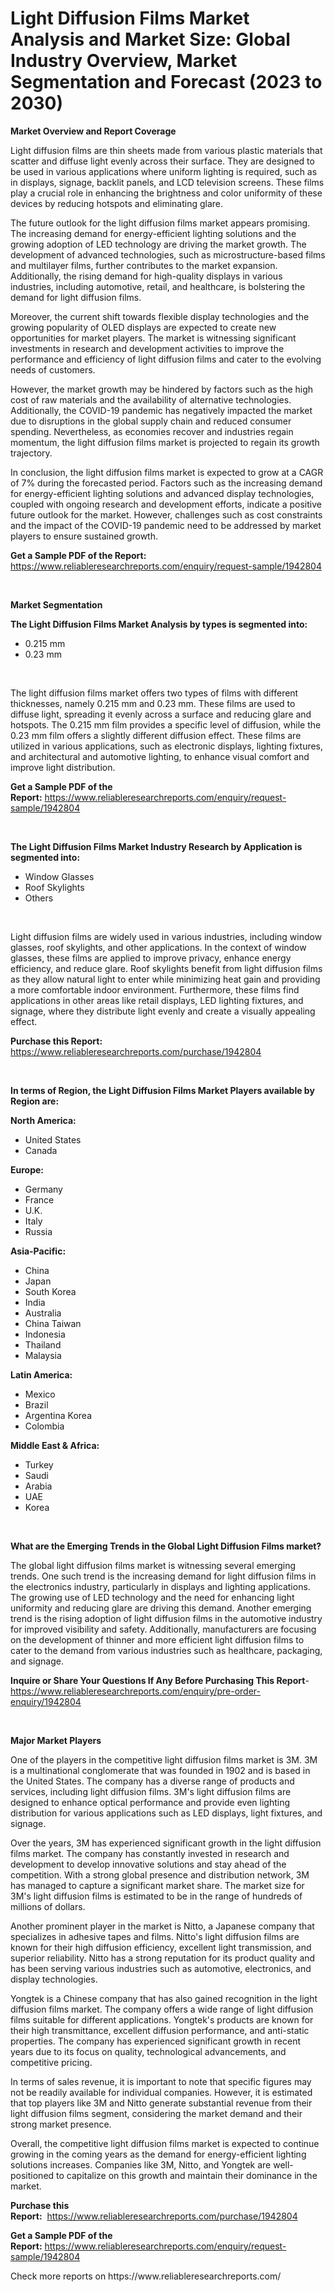 <p><h1>Light Diffusion Films Market Analysis and Market Size: Global Industry Overview, Market Segmentation and Forecast (2023 to 2030)</h1></p><p><strong>Market Overview and Report Coverage</strong></p>
<p><p>Light diffusion films are thin sheets made from various plastic materials that scatter and diffuse light evenly across their surface. They are designed to be used in various applications where uniform lighting is required, such as in displays, signage, backlit panels, and LCD television screens. These films play a crucial role in enhancing the brightness and color uniformity of these devices by reducing hotspots and eliminating glare.</p><p>The future outlook for the light diffusion films market appears promising. The increasing demand for energy-efficient lighting solutions and the growing adoption of LED technology are driving the market growth. The development of advanced technologies, such as microstructure-based films and multilayer films, further contributes to the market expansion. Additionally, the rising demand for high-quality displays in various industries, including automotive, retail, and healthcare, is bolstering the demand for light diffusion films.</p><p>Moreover, the current shift towards flexible display technologies and the growing popularity of OLED displays are expected to create new opportunities for market players. The market is witnessing significant investments in research and development activities to improve the performance and efficiency of light diffusion films and cater to the evolving needs of customers.</p><p>However, the market growth may be hindered by factors such as the high cost of raw materials and the availability of alternative technologies. Additionally, the COVID-19 pandemic has negatively impacted the market due to disruptions in the global supply chain and reduced consumer spending. Nevertheless, as economies recover and industries regain momentum, the light diffusion films market is projected to regain its growth trajectory.</p><p>In conclusion, the light diffusion films market is expected to grow at a CAGR of 7% during the forecasted period. Factors such as the increasing demand for energy-efficient lighting solutions and advanced display technologies, coupled with ongoing research and development efforts, indicate a positive future outlook for the market. However, challenges such as cost constraints and the impact of the COVID-19 pandemic need to be addressed by market players to ensure sustained growth.</p></p>
<p><strong>Get a Sample PDF of the Report:</strong> <a href="https://www.reliableresearchreports.com/enquiry/request-sample/1942804">https://www.reliableresearchreports.com/enquiry/request-sample/1942804</a></p>
<p>&nbsp;</p>
<p><strong>Market Segmentation</strong></p>
<p><strong>The Light Diffusion Films Market Analysis by types is segmented into:</strong></p>
<p><ul><li>0.215 mm</li><li>0.23 mm</li></ul></p>
<p>&nbsp;</p>
<p><p>The light diffusion films market offers two types of films with different thicknesses, namely 0.215 mm and 0.23 mm. These films are used to diffuse light, spreading it evenly across a surface and reducing glare and hotspots. The 0.215 mm film provides a specific level of diffusion, while the 0.23 mm film offers a slightly different diffusion effect. These films are utilized in various applications, such as electronic displays, lighting fixtures, and architectural and automotive lighting, to enhance visual comfort and improve light distribution.</p></p>
<p><strong>Get a Sample PDF of the Report:</strong>&nbsp;<a href="https://www.reliableresearchreports.com/enquiry/request-sample/1942804">https://www.reliableresearchreports.com/enquiry/request-sample/1942804</a></p>
<p>&nbsp;</p>
<p><strong>The Light Diffusion Films Market Industry Research by Application is segmented into:</strong></p>
<p><ul><li>Window Glasses</li><li>Roof Skylights</li><li>Others</li></ul></p>
<p>&nbsp;</p>
<p><p>Light diffusion films are widely used in various industries, including window glasses, roof skylights, and other applications. In the context of window glasses, these films are applied to improve privacy, enhance energy efficiency, and reduce glare. Roof skylights benefit from light diffusion films as they allow natural light to enter while minimizing heat gain and providing a more comfortable indoor environment. Furthermore, these films find applications in other areas like retail displays, LED lighting fixtures, and signage, where they distribute light evenly and create a visually appealing effect.</p></p>
<p><strong>Purchase this Report:</strong>&nbsp; <a href="https://www.reliableresearchreports.com/purchase/1942804">https://www.reliableresearchreports.com/purchase/1942804</a></p>
<p>&nbsp;</p>
<p><strong>In terms of Region, the Light Diffusion Films Market Players available by Region are:</strong></p>
<p>
    <p> <strong> North America: </strong>
        <ul>
            <li>United States</li>
            <li>Canada</li>
        </ul>
        </p> 
    <p> <strong> Europe: </strong>
        <ul>
            <li>Germany</li>
            <li>France</li>
            <li>U.K.</li>
            <li>Italy</li>
            <li>Russia</li>
        </ul>
        </p> 
    <p> <strong> Asia-Pacific: </strong>
        <ul>
            <li>China</li>
            <li>Japan</li>
            <li>South Korea</li>
            <li>India</li>
            <li>Australia</li>
            <li>China Taiwan</li>
            <li>Indonesia</li>
            <li>Thailand</li>
            <li>Malaysia</li>
        </ul>
        </p> 
    <p> <strong> Latin America: </strong>
        <ul>
            <li>Mexico</li>
            <li>Brazil</li>
            <li>Argentina Korea</li>
            <li>Colombia</li>
        </ul>
        </p> 
    <p> <strong> Middle East & Africa: </strong>
        <ul>
            <li>Turkey</li>
            <li>Saudi</li>
            <li>Arabia</li>
            <li>UAE</li>
            <li>Korea</li>
        </ul>
    </p>
    </p>
<p>&nbsp;</p>
<p><strong>What are the Emerging Trends in the Global Light Diffusion Films market?</strong></p>
<p><p>The global light diffusion films market is witnessing several emerging trends. One such trend is the increasing demand for light diffusion films in the electronics industry, particularly in displays and lighting applications. The growing use of LED technology and the need for enhancing light uniformity and reducing glare are driving this demand. Another emerging trend is the rising adoption of light diffusion films in the automotive industry for improved visibility and safety. Additionally, manufacturers are focusing on the development of thinner and more efficient light diffusion films to cater to the demand from various industries such as healthcare, packaging, and signage.</p></p>
<p><strong>Inquire or Share Your Questions If Any Before Purchasing This Report</strong>- <a href="https://www.reliableresearchreports.com/enquiry/pre-order-enquiry/1942804">https://www.reliableresearchreports.com/enquiry/pre-order-enquiry/1942804</a></p>
<p>&nbsp;</p>
<p><strong>Major Market Players</strong></p>
<p><p>One of the players in the competitive light diffusion films market is 3M. 3M is a multinational conglomerate that was founded in 1902 and is based in the United States. The company has a diverse range of products and services, including light diffusion films. 3M's light diffusion films are designed to enhance optical performance and provide even lighting distribution for various applications such as LED displays, light fixtures, and signage.</p><p>Over the years, 3M has experienced significant growth in the light diffusion films market. The company has constantly invested in research and development to develop innovative solutions and stay ahead of the competition. With a strong global presence and distribution network, 3M has managed to capture a significant market share. The market size for 3M's light diffusion films is estimated to be in the range of hundreds of millions of dollars.</p><p>Another prominent player in the market is Nitto, a Japanese company that specializes in adhesive tapes and films. Nitto's light diffusion films are known for their high diffusion efficiency, excellent light transmission, and superior reliability. Nitto has a strong reputation for its product quality and has been serving various industries such as automotive, electronics, and display technologies.</p><p>Yongtek is a Chinese company that has also gained recognition in the light diffusion films market. The company offers a wide range of light diffusion films suitable for different applications. Yongtek's products are known for their high transmittance, excellent diffusion performance, and anti-static properties. The company has experienced significant growth in recent years due to its focus on quality, technological advancements, and competitive pricing.</p><p>In terms of sales revenue, it is important to note that specific figures may not be readily available for individual companies. However, it is estimated that top players like 3M and Nitto generate substantial revenue from their light diffusion films segment, considering the market demand and their strong market presence.</p><p>Overall, the competitive light diffusion films market is expected to continue growing in the coming years as the demand for energy-efficient lighting solutions increases. Companies like 3M, Nitto, and Yongtek are well-positioned to capitalize on this growth and maintain their dominance in the market.</p></p>
<p><strong>Purchase this Report:</strong>&nbsp;&nbsp;<a href="https://www.reliableresearchreports.com/purchase/1942804">https://www.reliableresearchreports.com/purchase/1942804</a></p>
<p></p>
<p><strong>Get a Sample PDF of the Report:</strong>&nbsp;<a href="https://www.reliableresearchreports.com/enquiry/request-sample/1942804">https://www.reliableresearchreports.com/enquiry/request-sample/1942804</a></p>
<p>Check more reports on https://www.reliableresearchreports.com/</p>